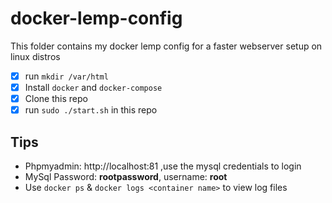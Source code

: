 # docker-lemp-config

This folder contains my docker lemp config for a faster webserver setup on linux distros
- [x] run `mkdir /var/html`
- [x] Install `docker` and `docker-compose`
- [x] Clone this repo
- [x] run `sudo ./start.sh` in this repo

## Tips
- Phpmyadmin: http://localhost:81 ,use the mysql credentials to login
- MySql Password: **rootpassword**, username: **root**
- Use `docker ps` & `docker logs <container name>` to view log files
